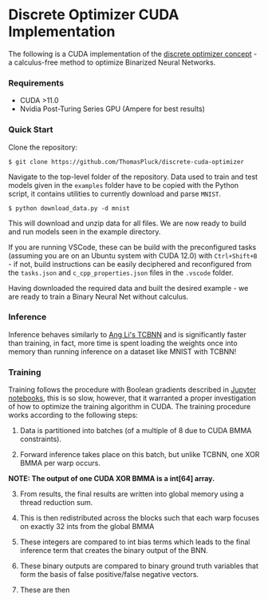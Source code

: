 # Discrete Optimizer CUDA Implementation

The following is a CUDA implementation of the [discrete optimizer concept](https://github.com/ThomasPluck/discrete-python) - a calculus-free method to optimize Binarized Neural Networks.

### Requirements

- CUDA >11.0
- Nvidia Post-Turing Series GPU (Ampere for best results)

### Quick Start

Clone the repository:
```
$ git clone https://github.com/ThomasPluck/discrete-cuda-optimizer
```
Navigate to the top-level folder of the repository. Data used to train and test models given in the `examples` folder have to be copied with the Python script, it contains utilities to currently download and parse `MNIST`.
```
$ python download_data.py -d mnist
```
This will download and unzip data for all files. We are now ready to build and run models seen in the example directory.

If you are running VSCode, these can be build with the preconfigured tasks (assuming you are on an Ubuntu system with CUDA 12.0) with `Ctrl+Shift+B` - if not, build instructions can be easily deciphered and reconfigured from the `tasks.json` and `c_cpp_properties.json` files in the `.vscode` folder.

Having downloaded the required data and built the desired example - we are ready to train a Binary Neural Net without calculus.

### Inference

Inference behaves similarly to [Ang Li's TCBNN](https://github.com/pnnl/tcbnn) and is significantly faster than training, in fact, more time is spent loading the weights once into memory than running inference on a dataset like MNIST with TCBNN!

### Training

Training follows the procedure with Boolean gradients described in [Jupyter notebooks](https://github.com/ThomasPluck/discrete-python), this is so slow, however, that it warranted a proper investigation of how to optimize the training algorithm in CUDA. The training procedure works according to the following steps:

1. Data is partitioned into batches (of a multiple of 8 due to CUDA BMMA constraints).

2. Forward inference takes place on this batch, but unlike TCBNN, one XOR BMMA per warp occurs.

**NOTE: The output of one CUDA XOR BMMA is a int[64] array.**

3. From results, the final results are written into global memory using a thread reduction sum.

4. This is then redistributed across the blocks such that each warp focuses on exactly 32 ints from the global BMMA

5. These integers are compared to int bias terms which leads to the final inference term that creates the binary output of the BNN.

6. These binary outputs are compared to binary ground truth variables that form the basis of false positive/false negative vectors.

7. These are then 